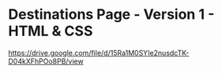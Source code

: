 # Destinations Page - Version 1 - HTML & CSS
https://drive.google.com/file/d/15Ra1M0SYIe2nusdcTK-D04kXFhPOo8PB/view
